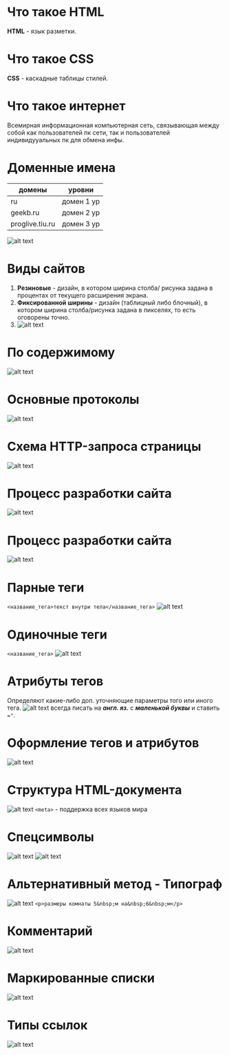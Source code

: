 # Что такое HTML
**HTML** - язык разметки.
# Что такое CSS
**CSS** - каскадные таблицы стилей.
# Что такое интернет
Всемирная информационная компьютерная сеть, связывающая между собой как пользователей пк сети, так и пользователей индивидууальных пк для обмена инфы.
# Доменные имена
| домены          |  уровни    | 
|-----------------|------------|
| ru              | домен 1 ур |
| geekb.ru        | домен 2 ур |
| proglive.tiu.ru | домен 3 ур |
![alt text](image.png)
# Виды сайтов
1. **Резиновые** - дизайн, в котором ширина столба/ рисунка задана в процентах от текущего расширения экрана.
2. **Фиксированной ширины** - дизайн (таблицный либо блочный), в котором ширина столба/рисунка задана в пикселях, то есть оговорены точно.
3. ![alt text](image-1.png)
# По содержимому
![alt text](image-2.png)
# Основные протоколы
![alt text](image-3.png)
# Схема HTTP-запроса страницы
![alt text](image-4.png)
# Процесс разработки сайта
![alt text](image-5.png)
# Процесс разработки сайта 
![alt text](image-6.png)
# Парные теги
```<название_тега>текст внутри тела</название_тега>```
![alt text](image-7.png)
# Одиночные теги
```<название_тега>```
![alt text](image-8.png)
# Атрибуты тегов
Определяют какие-либо доп. уточняющие   параметры того или иного тега.
![alt text](image-9.png)
всегда писать на **_англ. яз._** с **_маленькой буквы_** и ставить ```="```.
# Оформление тегов и атрибутов
![alt text](image-10.png)
# Структура HTML-документа
![alt text](image-11.png)
```<meta>``` - поддержка всех языков мира
# Спецсимволы
![alt text](image-12.png)
![alt text](image-13.png)
# Альтернативный метод - Типограф
![alt text](image-14.png)
```<p>размеры комнаты 5&nbsp;м на&nbsp;6&nbsp;м</p>```
# Комментарий 
![alt text](image-15.png)
# Маркированные списки
![alt text](image-16.png)
# Типы ссылок
![alt text](image-17.png)